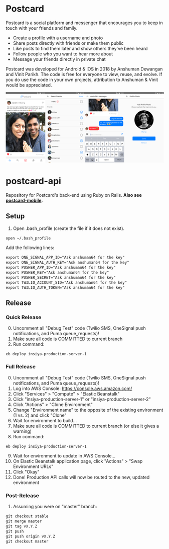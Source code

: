 # Postcard
Postcard is a social platform and messenger that encourages you to keep in touch with your friends and family.

* Create a profile with a username and photo
* Share posts directly with friends or make them public
* Like posts to find them later and show others they've been heard
* Follow people who you want to hear more about
* Message your friends directly in private chat

Postcard was developed for Android & iOS in 2018 by Anshuman Dewangan and Vinit Parikh. The code is free for everyone to view, reuse, and evolve. If you do use the code in your own projects, attribution to Anshuman & Vinit would be appreciated. 

![Alt](Postcard-Screenshots.png)

# postcard-api
Repository for Postcard's back-end using Ruby on Rails. **Also see [postcard-mobile](https://github.com/anshuman64/postcard-mobile).**

## Setup
1. Open .bash_profile (create the file if it does not exist).
````
open ~/.bash_profile
````
Add the following lines:
````
export ONE_SIGNAL_APP_ID="Ask anshuman64 for the key"
export ONE_SIGNAL_AUTH_KEY="Ask anshuman64 for the key"
export PUSHER_APP_ID="Ask anshuman64 for the key"
export PUSHER_KEY="Ask anshuman64 for the key"
export PUSHER_SECRET="Ask anshuman64 for the key"
export TWILIO_ACCOUNT_SID="Ask anshuman64 for the key"
export TWILIO_AUTH_TOKEN="Ask anshuman64 for the key"
````

## Release
### Quick Release
0. Uncomment all "Debug Test" code (Twilio SMS, OneSignal push notifications, and Puma queue_requests)!
1. Make sure all code is COMMITTED to current branch
1. Run command:
````
eb deploy insiya-production-server-1
````

### Full Release
0. Uncomment all "Debug Test" code (Twilio SMS, OneSignal push notifications, and Puma queue_requests)!
1. Log into AWS Console: https://console.aws.amazon.com/
2. Click "Services" > "Compute" > "Elastic Beanstalk"
3. Click "insiya-production-server-1" or "insiya-production-server-2"
4. Click "Actions" > "Clone Environment"
5. Change "Environment name" to the opposite of the existing environment (1 vs. 2) and click "Clone"
6. Wait for environment to build...
7. Make sure all code is COMMITTED to current branch (or else it gives a warning)
8. Run command:
````
eb deploy insiya-production-server-1
````
9. Wait for environment to update in AWS Console...
10. On Elastic Beanstalk application page, click "Actions" > "Swap Environment URLs"
11. Click "Okay"
12. Done! Production API calls will now be routed to the new, updated environment


### Post-Release
1. Assuming you were on "master" branch:
````
git checkout stable
git merge master
git tag vX.Y.Z
git push
git push origin vX.Y.Z
git checkout master
````
